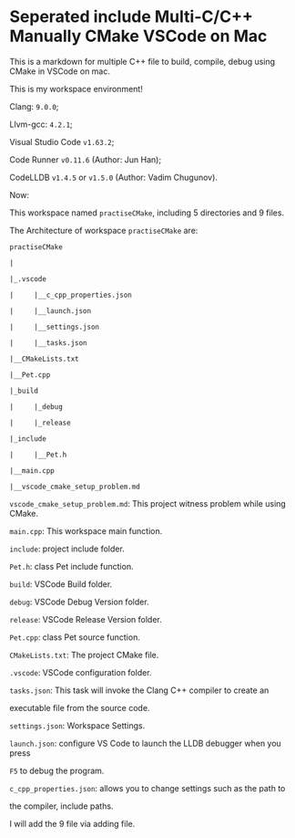 # Seperated include Multi-C/C++ Manually CMake VSCode on Mac

This is a markdown for multiple C++ file to build, compile, debug using CMake in VSCode on mac.

This is my workspace environment!

Clang: `9.0.0`;

Llvm-gcc: `4.2.1`;

Visual Studio Code `v1.63.2`;

Code Runner `v0.11.6` (Author: Jun Han);

CodeLLDB `v1.4.5` or `v1.5.0` (Author: Vadim Chugunov).

Now:

This workspace named `practiseCMake`, including 5 directories and 9 files.

The Architecture of workspace `practiseCMake` are:

    practiseCMake

    |

    |_.vscode

    |     |__c_cpp_properties.json

    |     |__launch.json

    |     |__settings.json

    |     |__tasks.json

    |__CMakeLists.txt
    
    |__Pet.cpp
    
    |_build
    
    |     |_debug
    
    |     |_release
    
    |_include
    
    |     |__Pet.h
    
    |__main.cpp
    
    |__vscode_cmake_setup_problem.md
    
`vscode_cmake_setup_problem.md`: This project witness problem while using CMake.
    
`main.cpp`: This workspace main function.

`include`: project include folder.

`Pet.h`: class Pet include function.

`build`: VSCode Build folder.

`debug`: VSCode Debug Version folder.

`release`: VSCode Release Version folder.

`Pet.cpp`: class Pet source function.

`CMakeLists.txt`: The project CMake file.

`.vscode`: VSCode configuration folder.

`tasks.json`: This task will invoke the Clang C++ compiler to create an 

executable file from the source code.

`settings.json`: Workspace Settings.

`launch.json`: configure VS Code to launch the LLDB debugger when you press

`F5` to debug the program.

`c_cpp_properties.json`: allows you to change settings such as the path to 

the compiler, include paths.

I will add the 9 file via adding file.

